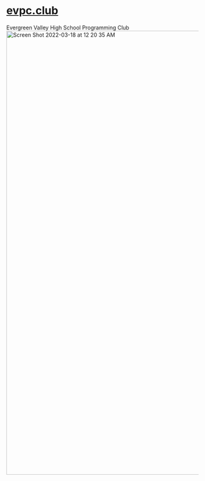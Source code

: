 # [evpc.club](https://evpc.club)
Evergreen Valley High School Programming Club
<img width="1162" alt="Screen Shot 2022-03-18 at 12 20 35 AM" src="https://user-images.githubusercontent.com/38377327/158955053-f6c5b4b6-fcc4-463f-a359-b07c1e07d41d.png">
